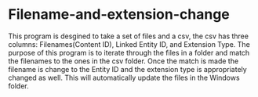 # Filename-and-extension-change
This program is desgined to take a set of files and a csv, the csv has three columns: Filenames(Content ID), Linked Entity ID, and Extension Type. The purpose of this program is to iterate through the files in a folder and match the filenames to the ones in the csv folder. Once the match is made the filename is change to the Entity ID and the extension type is appropriately changed as well. This will automatically update the files in the Windows folder. 
